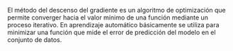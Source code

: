 El método del descenso del gradiente es un algoritmo de optimización que permite converger hacia el valor mínimo de una función mediante un proceso iterativo. En aprendizaje automático básicamente se utiliza para minimizar una función que mide el error de predicción del modelo en el conjunto de datos.